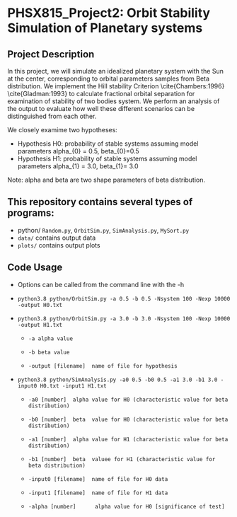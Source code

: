 # PHSX815_Project2: Orbit Stability Simulation of Planetary systems

## Project Description
In this project, we will simulate an idealized planetary system with the Sun at the center, corresponding to orbital parameters samples from Beta distribution. We implement the Hill stability Criterion \cite{Chambers:1996} \cite{Gladman:1993} to calculate fractional orbital separation for examination of stability of two bodies system. We perform an analysis of the output to evaluate how well these different scenarios can be distinguished from each other.

We closely examime two hypotheses:

* Hypothesis H0: probability of stable systems assuming model parameters alpha_{0} = 0.5, beta_{0}=0.5
* Hypothesis H1: probability of stable systems assuming model parameters alpha_{1} = 3.0, beta_{1}= 3.0

Note: alpha and beta are two shape parameters of beta distribution.

## This repository contains several types of programs:
* python/ `Random.py`, `OrbitSim.py`, `SimAnalysis.py`, `MySort.py`
* `data/` contains output data
* `plots/` contains output plots
	
## Code Usage 
* Options can be called from the command line with the -h 

* `python3.8 python/OrbitSim.py -a 0.5 -b 0.5 -Nsystem 100 -Nexp 10000 -output H0.txt `
* `python3.8 python/OrbitSim.py -a 3.0 -b 3.0 -Nsystem 100 -Nexp 10000 -output H1.txt `
	* `-a alpha value`
	
	* `-b beta value`
	* `-output [filename]  name of file for hypothesis`

* `python3.8 python/SimAnalysis.py -a0 0.5 -b0 0.5 -a1 3.0 -b1 3.0 -input0 H0.txt -input1 H1.txt`

	* `-a0 [number]  alpha value for H0 (characteristic value for beta distribution)`
	
	* `-b0 [number]  beta  value for H0 (characteristic value for beta distribution)`
        
	* `-a1 [number]  alpha value for H1 (characteristic value for beta distribution)`

	* `-b1 [number]  beta  valuee for H1 (characteristic value for beta distribution)`
	
	* `-input0 [filename]  name of file for H0 data`
	
	* `-input1 [filename]  name of file for H1 data`
	
	* `-alpha [number]      alpha value for H0 [significance of test]`


